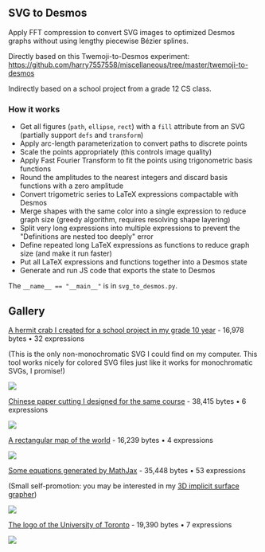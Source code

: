 ## SVG to Desmos

Apply FFT compression to convert SVG images to optimized Desmos graphs without using lengthy piecewise Bézier splines.

Directly based on this Twemoji-to-Desmos experiment: https://github.com/harry7557558/miscellaneous/tree/master/twemoji-to-desmos

Indirectly based on a school project from a grade 12 CS class.

### How it works

 - Get all figures (`path`, `ellipse`, `rect`) with a `fill` attribute from an SVG (partially support `defs` and `transform`)
 - Apply arc-length parameterization to convert paths to discrete points
 - Scale the points appropriately (this controls image quality)
 - Apply Fast Fourier Transform to fit the points using trigonometric basis functions
 - Round the amplitudes to the nearest integers and discard basis functions with a zero amplitude
 - Convert trigometric series to LaTeX expressions compactable with Desmos
 - Merge shapes with the same color into a single expression to reduce graph size (greedy algorithm, requires resolving shape layering)
 - Split very long expressions into multiple expressions to prevent the "Definitions are nested too deeply" error
 - Define repeated long LaTeX expressions as functions to reduce graph size (and make it run faster)
 - Put all LaTeX expressions and functions together into a Desmos state
 - Generate and run JS code that exports the state to Desmos

The `__name__ == "__main__"` is in `svg_to_desmos.py`.

## Gallery

[A hermit crab I created for a school project in my grade 10 year](https://www.desmos.com/calculator/cjs9zhmfdq) - 16,978 bytes • 32 expressions

(This is the only non-monochromatic SVG I could find on my computer. This tool works nicely for colored SVG files just like it works for monochromatic SVGs, I promise!)

![](https://saved-work.desmos.com/calc_thumbs/production/cjs9zhmfdq.png)

[Chinese paper cutting I designed for the same course](https://www.desmos.com/calculator/bs8cmw0isd) - 38,415 bytes • 6 expressions

![](https://saved-work.desmos.com/calc_thumbs/production/bs8cmw0isd.png)

[A rectangular map of the world](https://www.desmos.com/calculator/iazrikz3td) - 16,239 bytes • 4 expressions

![](https://saved-work.desmos.com/calc_thumbs/production/iazrikz3td.png)

[Some equations generated by MathJax](https://www.desmos.com/calculator/8rbxk2vow5) - 35,448 bytes • 53 expressions

(Small self-promotion: you may be interested in my [3D implicit surface grapher](https://harry7557558.github.io/tools/raymarching-implicit/index.html))

![](https://saved-work.desmos.com/calc_thumbs/production/8rbxk2vow5.png)

[The logo of the University of Toronto](https://www.desmos.com/calculator/nmov8bzbll) - 19,390 bytes • 7 expressions

![](https://saved-work.desmos.com/calc_thumbs/production/nmov8bzbll.png)

